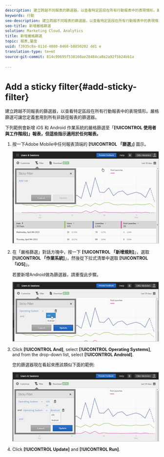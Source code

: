 ```yaml
---
description: 建立跨越不同報表的篩選器，以查看特定區段在所有行動報表中的表現情形。嚴格篩選可讓您定義套用到所有非路徑報表的篩選器。
keywords: 行動
seo-description: 建立跨越不同報表的篩選器，以查看特定區段在所有行動報表中的表現情形。嚴格篩選可讓您定義套用到所有非路徑報表的篩選器。
seo-title: 新增嚴格篩選
solution: Marketing Cloud、Analytics
title: 新增嚴格篩選
topic: 報表,量度
uuid: f3935c8a-811d-4080-8468-b8850202 dd1 e
translation-type: tm+mt
source-git-commit: 814c99695f538160ae28484ca8e2a92f5b24bb1a

---
```



# Add a sticky filter{#add-sticky-filter}

建立跨越不同報表的篩選器，以查看特定區段在所有行動報表中的表現情形。嚴格篩選可讓您定義套用到所有非路徑報表的篩選器。

下列範例會新增 iOS 和 Android 作業系統的嚴格篩選至「**[!UICONTROL 使用者與工作階段]」報表，但這些指示適用於任何報表。**

1. 按一下Adobe Mobile中任何報表頂端的 **[!UICONTROL 「篩選」]** 圖示。

   ![](assets/sticky-filters.png)

1. 在「嚴格篩選」對話方塊中，按一下 **[!UICONTROL 「新增規則]**」，選取 **[!UICONTROL 「作業系統]**」，然後從下拉式清單中選取 **[!UICONTROL 「iOS]**」。

   若要新增Android做為篩選器，請重復此步驟。

   ![](assets/sticky2.png)

1. Click **[!UICONTROL And]**, select **[!UICONTROL Operating Systems]**, and from the drop-down list, select **[!UICONTROL Android]**.

   您的篩選器現在看起來應該類似下面的範例:

   ![](assets/sticky3.png)

1. Click **[!UICONTROL Update]** and **[!UICONTROL Run]**.
